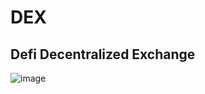 # DEX

## Defi Decentralized Exchange

![image](https://user-images.githubusercontent.com/102557215/185159784-5f55270f-1f09-4fbe-b970-bdfb08de0e4b.png)

